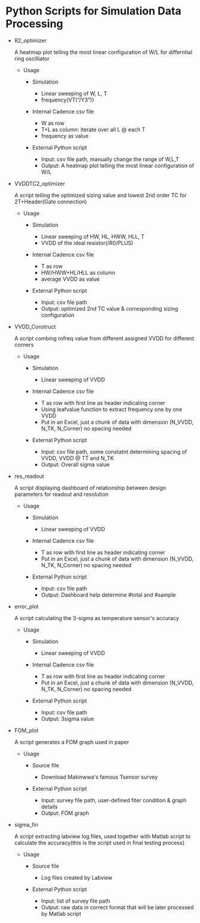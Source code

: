 # Python Scripts for Simulation Data Processing
* R2_optimizer

     A heatmap plot telling the most linear configuration of W/L for differntial ring oscilliator 

  * Usage
    * Simulation
       * Linear sweeping of W, L, T
       * frequency(VT(“/Y3”))

    * Internal Cadence csv file
       * W as row
       * T+L as column: Iterate over all L @ each T
       * frequency as value

    * External Python script
       * Input: csv file path, manually change the range of W,L,T
       * Output: A heatmap plot telling the most linear configuration of W/L 

* VVDDTC2_optimizer

     A script telling the optimized sizing value and lowest 2nd order TC for 2T+Header(Gate connection)  

  * Usage
    * Simulation
       * Linear sweeping of HW, HL, HWW, HLL, T 
       * VVDD of the ideal resistor(/R0/PLUS)

    * Internal Cadence csv file
       * T as row
       * HW/HWW+HL/HLL as column
       * average VVDD as value

    * External Python script
       * Input: csv file path 
       * Output: optimized 2nd TC value & corresponding sizing configuration  

* VVDD_Construct

     A script combing rofreq value from different assigned VVDD for different corners
  
  * Usage
    * Simulation
       * Linear sweeping of VVDD

     * Internal Cadence csv file
       * T as row with first line as header indicating corner
       * Using leafvalue function to extract frequency one by one VVDD
       * Put in an Excel, just a chunk of data with dimension (N_VVDD, N_TK, N_Corner) no spacing needed 
     
     * External Python script
       * Input: csv file path, some constatnt determining spacing of VVDD, VVDD @ TT and N_TK
       * Output: Overall sigma value     

* res_readout

     A script displaying dashboard of relationship between design parameters for readout and resolution
  
  * Usage
    * Simulation
       * Linear sweeping of VVDD

     * Internal Cadence csv file
       * T as row with first line as header indicating corner
       * Put in an Excel, just a chunk of data with dimension (N_VVDD, N_TK, N_Corner) no spacing needed 
     
     * External Python script
       * Input: csv file path
       * Output: Dashboard help determine #total and #sample

* error_plot

     A script calculating the 3-sigma as temperature sensor's accuracy
  
  * Usage
    * Simulation
       * Linear sweeping of VVDD

     * Internal Cadence csv file
       * T as row with first line as header indicating corner
       * Put in an Excel, just a chunk of data with dimension (N_VVDD, N_TK, N_Corner) no spacing needed 
     
     * External Python script
       * Input: csv file path
       * Output: 3sigma value
       
* FOM_plot

     A script generates a FOM graph used in paper
  
  * Usage
    * Source file
       * Download Makinwwa's famous Tsensor survey
     
     * External Python script
       * Input: survey file path, user-defined fiter condition & graph details
       * Output: FOM graph
   
* sigma_fin

     A script extracting labview log files, used together with Matlab script to calculate the accuracy(this is the script used in final testing process)
  
  * Usage
    * Source file
       * Log files created by Labview
     
     * External Python script
       * Input: list of survey file path
       * Output: raw data in correct format that will be later processed by Matlab script
